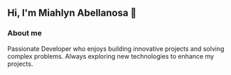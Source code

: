 ##  Hi, I'm Miahlyn Abellanosa 👋

### About me
Passionate Developer who enjoys building innovative projects and solving complex problems. Always exploring new technologies to enhance my projects.
